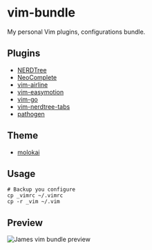 # vim-bundle
My personal Vim plugins, configurations bundle.

## Plugins

- [NERDTree](https://github.com/scrooloose/nerdtree)
- [NeoComplete](https://github.com/Shougo/neocomplete.vim)
- [vim-airline](https://github.com/vim-airline/vim-airline)
- [vim-easymotion](https://github.com/easymotion/vim-easymotion)
- [vim-go](https://github.com/fatih/vim-go)
- [vim-nerdtree-tabs](https://github.com/jistr/vim-nerdtree-tabs)
- [pathogen](https://github.com/tpope/vim-pathogen)

## Theme

- [molokai](https://github.com/tomasr/molokai)

## Usage

```
# Backup you configure
cp _vimrc ~/.vimrc
cp -r _vim ~/.vim
```

## Preview

![James vim bundle preview](/preview.png)

